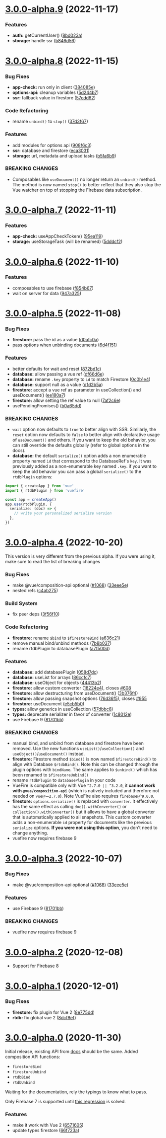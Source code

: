 # [3.0.0-alpha.9](https://github.com/vuejs/vuefire/compare/v3.0.0-alpha.8...v3.0.0-alpha.9) (2022-11-17)

### Features

- **auth:** getCurrentUser() ([8bd023a](https://github.com/vuejs/vuefire/commit/8bd023acb714d2d5408ab4331df8ce43f9585854))
- **storage:** handle ssr ([b846d56](https://github.com/vuejs/vuefire/commit/b846d5626cab3acd5611609a786335f86aa1ca8a))

# [3.0.0-alpha.8](https://github.com/vuejs/vuefire/compare/v3.0.0-alpha.7...v3.0.0-alpha.8) (2022-11-15)

### Bug Fixes

- **app-check:** run only in client ([384085e](https://github.com/vuejs/vuefire/commit/384085edbe2e39dc05d9ad78e0600e647805116e))
- **options-api:** cleanup variables ([5d244b7](https://github.com/vuejs/vuefire/commit/5d244b75e579ea3feda9aa3beee5c6e39680f791))
- **ssr:** fallback value in firestore ([57cdd82](https://github.com/vuejs/vuefire/commit/57cdd824be1439a636655a02c75978f857ba36ba))

### Code Refactoring

- rename `unbind()` to `stop()` ([37d3f67](https://github.com/vuejs/vuefire/commit/37d3f67eda2206df4ca346028e6fb573f89e7960))

### Features

- add modules for options api ([908f6c3](https://github.com/vuejs/vuefire/commit/908f6c3e6890dff8dfd165e368e47ba2c95711ba))
- **ssr:** database and firestore ([eca3031](https://github.com/vuejs/vuefire/commit/eca3031cbd9abbbdbdb98f30f1efdd995354bb41))
- **storage:** url, metadata and upload tasks ([b5fa6b9](https://github.com/vuejs/vuefire/commit/b5fa6b9404a2a0f9c2c34293cdff78994dd438bf))

### BREAKING CHANGES

- Composables like `useDocument()` no longer return an
  `unbind()` method. The method is now named `stop()` to better reflect
  that they also stop the Vue watcher on top of stopping the Firebase data
  subscription.

# [3.0.0-alpha.7](https://github.com/vuejs/vuefire/compare/v3.0.0-alpha.6...v3.0.0-alpha.7) (2022-11-11)

### Features

- **app-check:** useAppCheckToken() ([95ea119](https://github.com/vuejs/vuefire/commit/95ea119f8dabc929d4484452dcb37c77a2733734))
- **storage:** useStorageTask (will be renamed) ([5dddcf2](https://github.com/vuejs/vuefire/commit/5dddcf264673e130ab0c8a2f9399dd4febaada8c))

# [3.0.0-alpha.6](https://github.com/vuejs/vuefire/compare/v3.0.0-alpha.5...v3.0.0-alpha.6) (2022-11-10)

### Features

- composables to use firebase ([f854b67](https://github.com/vuejs/vuefire/commit/f854b6764f7457b10934236278a0b7389a35e03e))
- wait on server for data ([947a325](https://github.com/vuejs/vuefire/commit/947a32518002cecc36e10e6166f89f7d04c8f749))

# [3.0.0-alpha.5](https://github.com/vuejs/vuefire/compare/v3.0.0-alpha.4...v3.0.0-alpha.5) (2022-11-08)

### Bug Fixes

- **firestore:** pass the id as a value ([d0afc0a](https://github.com/vuejs/vuefire/commit/d0afc0aa70cd5dd1d05c17b6f266fad81dd0d341))
- pass options when unbinding documents ([6d4f151](https://github.com/vuejs/vuefire/commit/6d4f1512e26ddcfb0f208abc11feab8ef6e38804))

### Features

- better defaults for wait and reset ([872bd1c](https://github.com/vuejs/vuefire/commit/872bd1cf65d5df3d28c75e03e42c94d7f897926e))
- **database:** allow passing a vue ref ([df66d6e](https://github.com/vuejs/vuefire/commit/df66d6ebd31ce4e3df96a798225677f8d2b1ed8d))
- **database:** rename `.key` property to `id` to match Firestore ([0c0b1e4](https://github.com/vuejs/vuefire/commit/0c0b1e4e092f8b8aded8d295d1c62cb8abb2ae3c))
- **database:** support null as a value ([d1d2b5a](https://github.com/vuejs/vuefire/commit/d1d2b5ac5760ee7539f0385ccd08f154fe9b43c5))
- **firestore:** accept a vue ref as parameter in useCollection() and useDocument() ([ee180a7](https://github.com/vuejs/vuefire/commit/ee180a717256511c43b9ccea3737aebfabb97252))
- **firestore:** allow setting the ref value to null ([7af2c6e](https://github.com/vuejs/vuefire/commit/7af2c6eb8167602f8ce7979960c908a68c56d9e0))
- usePendingPromises() ([b0a65dd](https://github.com/vuejs/vuefire/commit/b0a65ddd40a667ff0abcef15c1ad3ccaa1992a94))

### BREAKING CHANGES

- `wait` option now defaults to `true` to better align
  with SSR. Similarly, the `reset` option now defaults to `false` to
  better align with declarative usage of `useDocument()` and others. If
  you want to keep the old behavior, you can still override the defaults
  globally (refer to global options in the docs).
- **database:** the default `serialize()` option adds a non enumerable
  property named `id` that correspond to the DatabaseRef's `key`. It was
  previously added as a non-enumerable key named `.key`. if you want to
  keep the old behavior you can pass a global `serialize()` to the
  `rtdbPlugin` options:

```ts
import { createApp } from 'vue'
import { rtdbPlugin } from 'vuefire'

const app = createApp()
app.use(rtdbPlugin, {
  serialize: (doc) => {
    // write your personalized serialize version
  },
})
```

# [3.0.0-alpha.4](https://github.com/vuejs/vuefire/compare/v3.0.0-alpha.2...v3.0.0-alpha.4) (2022-10-20)

This version is very different from the previous alpha. If you were using it, make sure to read the list of breaking changes

### Bug Fixes

- make @vue/composition-api optional ([#1068](https://github.com/vuejs/vuefire/issues/1068)) ([33eee5e](https://github.com/vuejs/vuefire/commit/33eee5e47a6b0cd3522d4cd44ec7387c9075fcee))
- nested refs ([c4ab275](https://github.com/vuejs/vuefire/commit/c4ab2757638928d43f3a269118c1c0c974a6994d))

### Build System

- fix peer deps ([3f56f10](https://github.com/vuejs/vuefire/commit/3f56f10091483927e637eacd54be0b31fe073539))

### Code Refactoring

- **firestore:** rename `$bind` to `$firestoreBind` ([a636c21](https://github.com/vuejs/vuefire/commit/a636c21e6a7fc62827ca83c3363bf648811172ff))
- remove manual bind/unbind methods ([7b8b037](https://github.com/vuejs/vuefire/commit/7b8b037e345d1983cb6b80f2de896ad36a5a9fed))
- rename rtdbPlugin to databasePlugin ([a7f500d](https://github.com/vuejs/vuefire/commit/a7f500dc55df841c7b44ffd512cf944f53fbaef0))

### Features

- **database:** add databasePlugin ([058d7dc](https://github.com/vuejs/vuefire/commit/058d7dc8abf3f1fb0927aa515f5bdc024c5968fe))
- **database:** useList for arrays ([86ccfc7](https://github.com/vuejs/vuefire/commit/86ccfc79d44bcc7a87f4d7de79418dfcc5064ba0))
- **database:** useObject for objects ([44413b2](https://github.com/vuejs/vuefire/commit/44413b2ee0de49d56fea81a09168312eaf95c006))
- **firestore:** allow custom converter ([18224e4](https://github.com/vuejs/vuefire/commit/18224e48800e2ef4817ea05f96f3c2a37c26e76e)), closes [#608](https://github.com/vuejs/vuefire/issues/608)
- **firestore:** allow destructuring from useDocument() ([3b376f4](https://github.com/vuejs/vuefire/commit/3b376f48ba239d4463834a472a920912af5e6714))
- **firestore:** allow passing snapshot options ([76d36f5](https://github.com/vuejs/vuefire/commit/76d36f5ae7d0b47af5dcbf71fa7cd7089a2ae184)), closes [#955](https://github.com/vuejs/vuefire/issues/955)
- **firestore:** useDocument ([e5cb5b0](https://github.com/vuejs/vuefire/commit/e5cb5b0cec014e35c1bc507bfa9780f6130315f3))
- **types:** allow generics in useCollection ([57dbbc8](https://github.com/vuejs/vuefire/commit/57dbbc8d702f078db28a6692f390e00811e3c75f))
- **types:** deprecate serializer in favor of converter ([1c8012e](https://github.com/vuejs/vuefire/commit/1c8012eb1db03d70881d5d55602eb9c540b9f045))
- use Firebase 9 ([81701bb](https://github.com/vuejs/vuefire/commit/81701bba36776a2bb75d3581a66d2060f9144591))

### BREAKING CHANGES

- manual bind, and unbind from database and firestore
  have been removed. Use the new functions `useList()`/`useCollection()`
  and `useObject()`/`useDocument()` instead.
- **firestore:** Firestore method `$bind()` is now named
  `$firestoreBind()` to align with Database `$rtdbBind()`. Note this can
  be changed through the plugin options with `bindName`. The same applies
  to `$unbind()` which has been renamed to `$firestoreUnbind()`
- rename `rtdbPlugin` to `databasePlugin` in your code
- VueFire is compatible only with Vue `^2.7.0 || ^3.2.0`,
  it **cannot work with `@vue/composition-api`** (which is natively included and therefore not needed
  on `vue@>=2.7.0`). Note VueFire also requires `firebase@^9.0.0`.
- **firestore:** `options.serialize()` is replaced with `converter`. It
  effectively has the same effect as calling `doc().withConverter()` or
  `collection().withConverter()` but it allows to have a global converter
  that is automatically applied to all snapshots. This custom converter
  adds a non-enumerable `id` property for documents like the previous
  `serialize` options. **If you were not using this option**, you don't
  need to change anything.
- vuefire now requires firebase 9

# [3.0.0-alpha.3](https://github.com/vuejs/vuefire/compare/v3.0.0-alpha.2...v3.0.0-alpha.3) (2022-10-07)

### Bug Fixes

- make @vue/composition-api optional ([#1068](https://github.com/vuejs/vuefire/issues/1068)) ([33eee5e](https://github.com/vuejs/vuefire/commit/33eee5e47a6b0cd3522d4cd44ec7387c9075fcee))

### Features

- use Firebase 9 ([81701bb](https://github.com/vuejs/vuefire/commit/81701bba36776a2bb75d3581a66d2060f9144591))

### BREAKING CHANGES

- vuefire now requires firebase 9

# [3.0.0-alpha.2](https://github.com/posva/vuefire/compare/v3.0.0-alpha.1...v3.0.0-alpha.2) (2020-12-08)

- Support for Firebase 8

# [3.0.0-alpha.1](https://github.com/posva/vuefire/compare/v3.0.0-alpha.0...v3.0.0-alpha.1) (2020-12-01)

### Bug Fixes

- **firestore:** fix plugin for Vue 2 ([8e775dd](https://github.com/posva/vuefire/commit/8e775ddc70a068dee65374a48184812e5882f744))
- **rtdb:** fix global vue 2 ([8dcf8ef](https://github.com/posva/vuefire/commit/8dcf8ef4d9db22a388a3996a166607011f0f9214))

# [3.0.0-alpha.0](https://github.com/posva/vuefire/compare/v2.0.0-alpha.11...v3.0.0-alpha.0) (2020-11-30)

Initial release, existing API from [docs](https://vuefire.vuejs.org/vuefire/getting-started.html#installation) should be the same. Added composition API functions:

- `firestoreBind`
- `firestoreUnbind`
- `rtdbBind`
- `rtdbUnbind`

Waiting for the documentation, rely the typings to know what to pass.

Only Firebase 7 is supported until [this regression](https://github.com/firebase/firebase-js-sdk/issues/4125) is solved.

### Features

- make it work with Vue 2 ([6571605](https://github.com/posva/vuefire/commit/6571605fee777d038c06811cbcc47eeec7202790))
- update types firestore ([66f723a](https://github.com/posva/vuefire/commit/66f723a026b823140029347c6380951e3dfe06aa))
